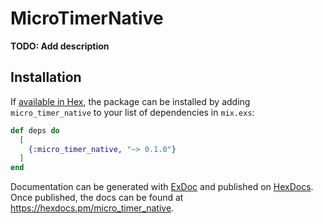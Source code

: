# MicroTimerNative

**TODO: Add description**

## Installation

If [available in Hex](https://hex.pm/docs/publish), the package can be installed
by adding `micro_timer_native` to your list of dependencies in `mix.exs`:

```elixir
def deps do
  [
    {:micro_timer_native, "~> 0.1.0"}
  ]
end
```

Documentation can be generated with [ExDoc](https://github.com/elixir-lang/ex_doc)
and published on [HexDocs](https://hexdocs.pm). Once published, the docs can
be found at <https://hexdocs.pm/micro_timer_native>.

